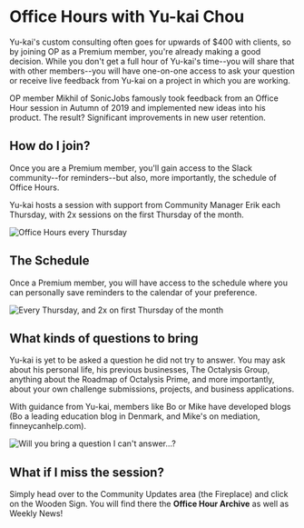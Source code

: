 # Office Hours with Yu-kai Chou

Yu-kai's custom consulting often goes for upwards of $400 with clients, so by joining OP as a Premium member, you're already making a good decision. While you don't get a full hour of Yu-kai's time--you will share that with other members--you will have one-on-one access to ask your question or receive live feedback from Yu-kai on a project in which you are working. 

OP member Mikhil of SonicJobs famously took feedback from an Office Hour session in Autumn of 2019 and implemented new ideas into his product. The result? Significant improvements in new user retention. 

## How do I join? 

Once you are a Premium member, you'll gain access to the Slack community--for reminders--but also, more importantly, the schedule of Office Hours. 

Yu-kai hosts a session with support from Community Manager Erik each Thursday, with 2x sessions on the first Thursday of the month. 

![Office Hours every Thursday](/resources/joiningoffice.png)

## The Schedule

Once a Premium member, you will have access to the schedule where you can personally save reminders to the calendar of your preference. 

![Every Thursday, and 2x on first Thursday of the month](/resources/officehourschedule.png)

## What kinds of questions to bring

Yu-kai is yet to be asked a question he did not try to answer. You may ask about his personal life, his previous businesses, The Octalysis Group, anything about the Roadmap of Octalysis Prime, and more importantly, about your own challenge submissions, projects, and business applications. 

With guidance from Yu-kai, members like Bo or Mike have developed blogs (Bo a leading education blog in Denmark, and Mike's on mediation, finneycanhelp.com). 

![Will you bring a question I can't answer...?](/resources/yukaithinks150.png)

## What if I miss the session? 

Simply head over to the Community Updates area (the Fireplace) and click on the Wooden Sign. You will find there the **Office Hour Archive** as well as Weekly News!

